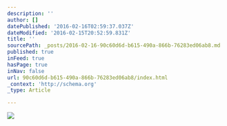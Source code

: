 ```yaml
---
description: ''
author: []
datePublished: '2016-02-16T02:59:37.037Z'
dateModified: '2016-02-15T20:52:59.831Z'
title: ''
sourcePath: _posts/2016-02-16-90c60d6d-b615-490a-866b-76283ed06ab8.md
published: true
inFeed: true
hasPage: true
inNav: false
url: 90c60d6d-b615-490a-866b-76283ed06ab8/index.html
_context: 'http://schema.org'
_type: Article

---
```

![](https://the-grid-user-content.s3-us-west-2.amazonaws.com/99b2da0b-614a-419d-ae4b-dec11704b1af.png)